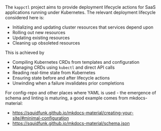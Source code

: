 The `kappctl` project aims to provide deployment lifecycle actions for SaaS applications running under Kubernetes. The relevant deployment lifecycle considered here is:

* Initializing and updating cluster resources that services depend upon
* Rolling out new resources
* Updating existing resources
* Cleaning up obsoleted resources

This is achieved by

* Compiling Kubernetes CRDs from templates and configuration
* Managing CRDs using `kubectl` and direct API calls
* Reading real-time state from Kubernetes
* Ensuring state before and after lifecycle actions
* Unwinding when a failure invalidates prior completions

For config-repo and other places where YAML is used - the emergence of schema and linting is
maturing, a good example comes from mkdocs-material:

  * https://squidfunk.github.io/mkdocs-material/creating-your-site/#minimal-configuration
  * https://squidfunk.github.io/mkdocs-material/schema.json
